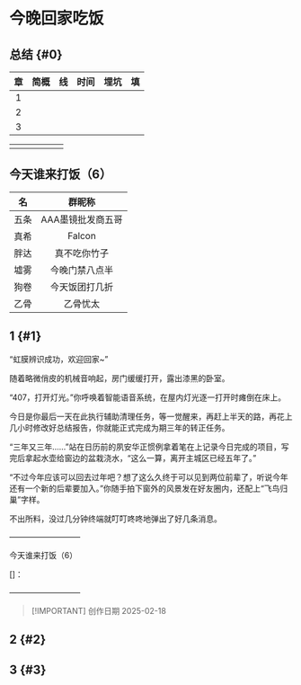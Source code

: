 # 今晚回家吃饭

## 总结 {#0}
|章|简概|线|时间|埋坑|填|
|:-:|:-:|:-:|:-:|:-:|:-:|
|1||||||
|2||||||
|3||||||

|||||||
|:-:|:-:|:-:|:-:|:-:|:-:|
|||||||

## 今天谁来打饭（6）
|名|群昵称|
|:-:|:-:|
|五条|AAA墨镜批发商五哥|
|真希|Falcon|
|胖达|真不吃你竹子|
|墟雾|今晚门禁八点半|
|狗卷|今天饭团打几折|
|乙骨|乙骨忧太|

## 1 {#1}
“虹膜辨识成功，欢迎回家~”

随着略微俏皮的机械音响起，房门缓缓打开，露出漆黑的卧室。

“407，打开灯光。”你呼唤着智能语音系统，在屋内灯光逐一打开时瘫倒在床上。

今日是你最后一天在此执行辅助清理任务，等一觉醒来，再赶上半天的路，再花上几小时修改好总结报告，你就能正式完成为期三年的转正任务。

“三年又三年……”站在日历前的夙安华正惯例拿着笔在上记录今日完成的项目，写完后拿起水壶给窗边的盆栽浇水，“这么一算，离开主城区已经五年了。”

“不过今年应该可以回去过年吧？想了这么久终于可以见到两位前辈了，听说今年还有一个新的后辈要加入。”你随手拍下窗外的风景发在好友圈内，还配上“飞鸟归巢”字样。

不出所料，没过几分钟终端就叮叮咚咚地弹出了好几条消息。

—————————

今天谁来打饭（6）

[]：

—————————

> [!IMPORTANT] 创作日期
> 2025-02-18

## 2 {#2}
## 3 {#3}
